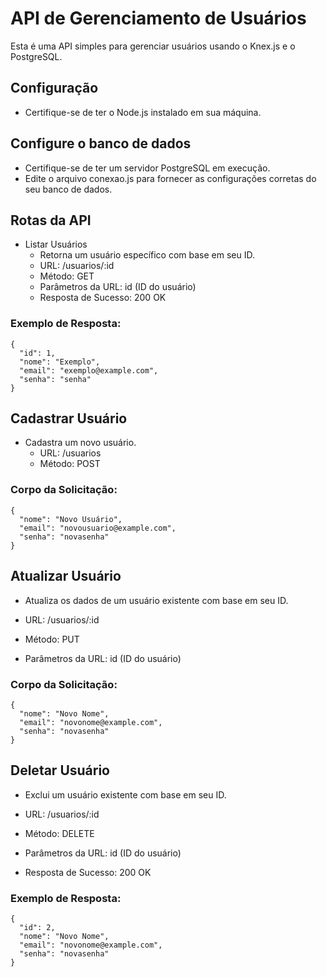# API de Gerenciamento de Usuários

Esta é uma API simples para gerenciar usuários usando o Knex.js e o PostgreSQL.

## Configuração

* Certifique-se de ter o Node.js instalado em sua máquina.

## Configure o banco de dados

* Certifique-se de ter um servidor PostgreSQL em execução.
* Edite o arquivo conexao.js para fornecer as configurações corretas do seu banco de dados.

## Rotas da API
  * Listar Usuários
    * Retorna um usuário específico com base em seu ID.
    * URL: /usuarios/:id
    * Método: GET
    * Parâmetros da URL: id (ID do usuário)
    * Resposta de Sucesso: 200 OK
### Exemplo de Resposta:

    {
      "id": 1,
      "nome": "Exemplo",
      "email": "exemplo@example.com",
      "senha": "senha"
    }
## Cadastrar Usuário
* Cadastra um novo usuário.
  * URL: /usuarios
  * Método: POST
### Corpo da Solicitação:
    {
      "nome": "Novo Usuário",
      "email": "novousuario@example.com",
      "senha": "novasenha"
    }
## Atualizar Usuário
  * Atualiza os dados de um usuário existente com base em seu ID.

* URL: /usuarios/:id
* Método: PUT
* Parâmetros da URL: id (ID do usuário)
### Corpo da Solicitação:
    {
      "nome": "Novo Nome",
      "email": "novonome@example.com",
      "senha": "novasenha"
    }

## Deletar Usuário
  * Exclui um usuário existente com base em seu ID.

* URL: /usuarios/:id
* Método: DELETE
* Parâmetros da URL: id (ID do usuário)
* Resposta de Sucesso: 200 OK

### Exemplo de Resposta:

    {
      "id": 2,
      "nome": "Novo Nome",
      "email": "novonome@example.com",
      "senha": "novasenha"
    }

